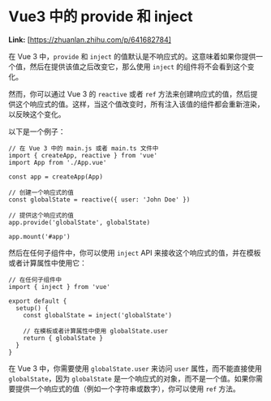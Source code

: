 # Vue3 中的 provide 和 inject



 **Link:** [https://zhuanlan.zhihu.com/p/641682784]



在 Vue 3 中，`provide` 和 `inject` 的值默认是不响应式的。这意味着如果你提供一个值，然后在提供该值之后改变它，那么使用 `inject` 的组件将不会看到这个变化。

然而，你可以通过 Vue 3 的 `reactive` 或者 `ref` 方法来创建响应式的值，然后提供这个响应式的值。这样，当这个值改变时，所有注入该值的组件都会重新渲染，以反映这个变化。

以下是一个例子：

```
// 在 Vue 3 中的 main.js 或者 main.ts 文件中
import { createApp, reactive } from 'vue'
import App from './App.vue'

const app = createApp(App)

// 创建一个响应式的值
const globalState = reactive({ user: 'John Doe' })

// 提供这个响应式的值
app.provide('globalState', globalState)

app.mount('#app')

```

然后在任何子组件中，你可以使用 `inject` API 来接收这个响应式的值，并在模板或者计算属性中使用它：

```
// 在任何子组件中
import { inject } from 'vue'

export default {
  setup() {
    const globalState = inject('globalState')

    // 在模板或者计算属性中使用 globalState.user
    return { globalState }
  }
}

```

在 Vue 3 中，你需要使用 `globalState.user` 来访问 `user` 属性，而不能直接使用 `globalState`，因为 `globalState` 是一个响应式的对象，而不是一个值。如果你需要提供一个响应式的值（例如一个字符串或数字），你可以使用 `ref` 方法。

